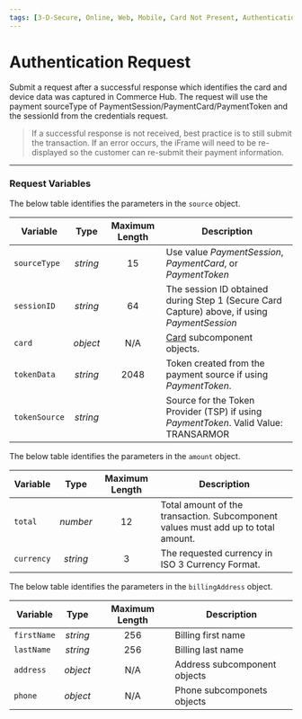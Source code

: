 ```yaml
---
tags: [3-D-Secure, Online, Web, Mobile, Card Not Present, Authentication]
---
```


# Authentication Request

Submit a request after a successful response which identifies the card and device data was captured in Commerce Hub. The request will use the payment sourceType of PaymentSession/PaymentCard/PaymentToken and the sessionId from the credentials request. 

<!-- theme: warning -->
> If a successful response is not received, best practice is to still submit the transaction. If an error occurs, the iFrame will need to be re-displayed so the customer can re-submit their payment information.

---

### Request Variables

<!--
type: tab
titles: source
-->

The below table identifies the parameters in the `source` object.

| Variable | Type | Maximum Length | Description |
| -------- | :--: | :------------: | ------------------ |
| `sourceType` | *string* | 15 | Use value *PaymentSession*, *PaymentCard*, or *PaymentToken* |
| `sessionID` | *string* | 64 | The session ID obtained during Step 1 (Secure Card Capture) above, if using *PaymentSession* |
| `card` | *object* | N/A | [Card](?path=docs/Resources/Master-Data/Card.md) subcomponent objects. |
| `tokenData` | *string* | 2048 | Token created from the payment source if using *PaymentToken*. |
| `tokenSource` | *string* | | Source for the Token Provider (TSP) if using *PaymentToken*. Valid Value: TRANSARMOR |

<!--
type: tab
-->

The below table identifies the parameters in the `amount` object.

| Variable | Type | Maximum Length | Description |
| -------- | :--: | :------------: | ------------------ |
| `total` | *number* | 12	| Total amount of the transaction. Subcomponent values must add up to total amount. |
| `currency` | *string* |	3	| The requested currency in ISO 3 Currency Format. | 

<!--
type: tab
-->

The below table identifies the parameters in the `billingAddress` object.

| Variable | Type | Maximum Length | Description |
| -------- | :--: | :------------: | ------------------ |
| `firstName` | *string* | 256 | Billing first name | 
| `lastName` | *string* | 256 | Billing last name | 
| `address` | *object* | N/A | Address subcomponent objects | 
| `phone` | *object* | N/A | Phone subcomponets objects | 


